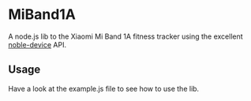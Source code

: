 # MiBand1A
A node.js lib to the Xiaomi Mi Band 1A fitness tracker using the excellent [noble-device](https://github.com/sandeepmistry/noble-device) API.

## Usage
Have a look at the example.js file to see how to use the lib.
